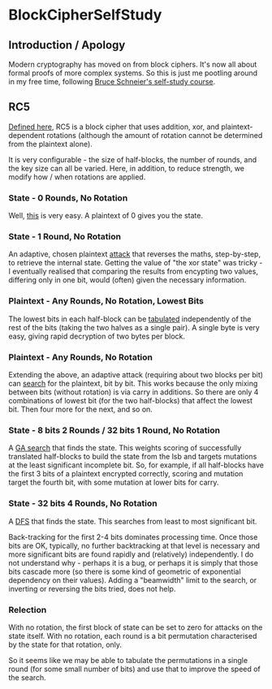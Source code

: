 # BlockCipherSelfStudy

## Introduction / Apology

Modern cryptography has moved on from block ciphers.  It's now all about
formal proofs of more complex systems.  So this is just me pootling around in
my free time, following [Bruce Schneier's self-study
course](https://github.com/andrewcooke/BlockCipherSelfStudy.jl/blob/master/doc/schneier-self-study.pdf).

## RC5

[Defined
here](https://github.com/andrewcooke/BlockCipherSelfStudy.jl/blob/master/doc/rivest-rc5.pdf),
RC5 is a block cipher that uses addition, xor, and plaintext-dependent
rotations (although the amount of rotation cannot be determined from the
plaintext alone).

It is very configurable - the size of half-blocks, the number of rounds, and
the key size can all be varied.  Here, in addition, to reduce strength, we
modify how / when rotations are applied.

### State - 0 Rounds, No Rotation

Well,
[this](https://github.com/andrewcooke/BlockCipherSelfStudy.jl/blob/master/src/RC5.jl#L142)
is very easy.  A plaintext of 0 gives you the state.

### State - 1 Round, No Rotation

An adaptive, chosen plaintext
[attack](https://github.com/andrewcooke/BlockCipherSelfStudy.jl/blob/master/src/RC5.jl#L164)
that reverses the maths, step-by-step, to retrieve the internal state.
Getting the value of "the xor state" was tricky - I eventually realised that
comparing the results from encypting two values, differing only in one bit,
would (often) given the necessary information.

### Plaintext - Any Rounds, No Rotation, Lowest Bits

The lowest bits in each half-block can be
[tabulated](https://github.com/andrewcooke/BlockCipherSelfStudy.jl/blob/master/src/RC5.jl#L242)
independently of the rest of the bits (taking the two halves as a single
pair).  A single byte is very easy, giving rapid decryption of two bytes per
block.

### Plaintext - Any Rounds, No Rotation

Extending the above, an adaptive attack (requiring about two blocks per bit)
can
[search](https://github.com/andrewcooke/BlockCipherSelfStudy.jl/blob/master/src/RC5.jl#L295)
for the plaintext, bit by bit.  This works because the only mixing between
bits (without rotation) is via carry in additions.  So there are only 4
combinations of lowest bit (for the two half-blocks) that affect the lowest
bit.  Then four more for the next, and so on.

### State - 8 bits 2 Rounds / 32 bits 1 Round, No Rotation

A [GA
search](https://github.com/andrewcooke/BlockCipherSelfStudy.jl/blob/master/src/RC5.jl#L32)
that finds the state.  This weights scoring of successfully translated
half-blocks to build the state from the lsb and targets mutations at the least
significant incomplete bit.  So, for example, if all half-blocks have the
first 3 bits of a plaintext encrypted correctly, scoring and mutation target
the fourth bit, with some mutation at lower bits for carry.

### State - 32 bits 4 Rounds, No Rotation

A
[DFS](https://github.com/andrewcooke/BlockCipherSelfStudy.jl/blob/master/src/RC5.jl#L438)
that finds the state.  This searches from least to most significant bit.

Back-tracking for the first 2-4 bits dominates processing time.  Once those
bits are OK, typically, no further backtracking at that level is necessary and
more significant bits are found rapidly and (relatively) independently.  I do
not understand why - perhaps it is a bug, or perhaps it is simply that those
bits cascade more (so there is some kind of geometric of exponential
dependency on their values).  Adding a "beamwidth" limit to the search, or
inverting or reversing the bits tried, does not help.

### Relection

With no rotation, the first block of state can be set to zero for attacks on
the state itself.  With no rotation, each round is a bit permutation
characterised by the state for that rotation, only.

So it seems like we may be able to tabulate the permutations in a single round
(for some small number of bits) and use that to improve the speed of the
search.

<!--
[![Build Status](https://travis-ci.org/andrewcooke/BlockCipherSelfStudy.jl.png)](https://travis-ci.org/andrewcooke/BlockCipherSelfStudy.jl)
-->
